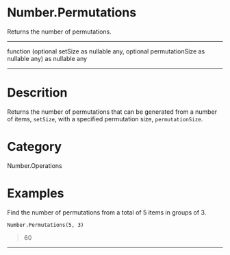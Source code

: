 ﻿# Number.Permutations
Returns the number of permutations.
***
function (optional setSize as nullable any, optional permutationSize as nullable any) as nullable any
***
# Descrition 
Returns the number of permutations that can be generated from a number of items, <code>setSize</code>,  with a specified permutation size, <code>permutationSize</code>.
# Category 
Number.Operations
# Examples 
Find the number of permutations from a total of 5 items in groups of 3.
```
Number.Permutations(5, 3)
```
> 60
***
